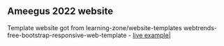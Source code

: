 ## Ameegus 2022 website

Template website got from learning-zone/website-templates
webtrends-free-bootstrap-responsive-web-template - [live example](https://learning-zone.github.io/website-templates/webtrends-free-bootstrap-responsive-web-template/)|
